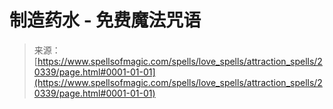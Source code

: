 <!--yml

category: 未分类

date: 2024-06-12 19:03:09

-->

# 制造药水 - 免费魔法咒语

> 来源：[https://www.spellsofmagic.com/spells/love_spells/attraction_spells/20339/page.html#0001-01-01](https://www.spellsofmagic.com/spells/love_spells/attraction_spells/20339/page.html#0001-01-01)
